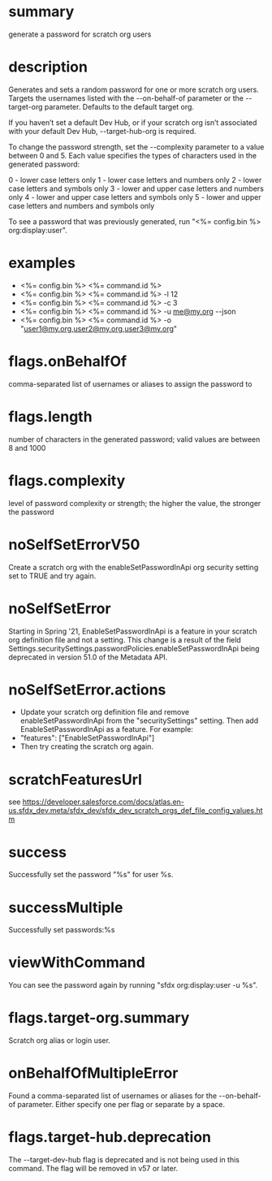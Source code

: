 # summary

generate a password for scratch org users

# description

Generates and sets a random password for one or more scratch org users. Targets the usernames listed with the
--on-behalf-of parameter or the --target-org parameter. Defaults to the default target org.

If you haven’t set a default Dev Hub, or if your scratch org isn’t associated with your default Dev Hub,
--target-hub-org is required.

To change the password strength, set the --complexity parameter to a value between 0 and 5. Each value specifies the
types of characters used in the generated password:

0 - lower case letters only
1 - lower case letters and numbers only
2 - lower case letters and symbols only
3 - lower and upper case letters and numbers only
4 - lower and upper case letters and symbols only
5 - lower and upper case letters and numbers and symbols only

To see a password that was previously generated, run "<%= config.bin %> org:display:user".

# examples

- <%= config.bin %> <%= command.id %>
- <%= config.bin %> <%= command.id %> -l 12
- <%= config.bin %> <%= command.id %> -c 3
- <%= config.bin %> <%= command.id %> -u me@my.org --json
- <%= config.bin %> <%= command.id %> -o "user1@my.org,user2@my.org,user3@my.org"

# flags.onBehalfOf

comma-separated list of usernames or aliases to assign the password to

# flags.length

number of characters in the generated password; valid values are between 8 and 1000

# flags.complexity

level of password complexity or strength; the higher the value, the stronger the password

# noSelfSetErrorV50

Create a scratch org with the enableSetPasswordInApi org security setting set to TRUE and try again.

# noSelfSetError

Starting in Spring '21, EnableSetPasswordInApi is a feature in your scratch org definition file and not a setting. This
change is a result of the field Settings.securitySettings.passwordPolicies.enableSetPasswordInApi being deprecated in
version 51.0 of the Metadata API.

# noSelfSetError.actions

- Update your scratch org definition file and remove enableSetPasswordInApi from the "securitySettings" setting. Then
  add EnableSetPasswordInApi as a feature. For example:
- "features": ["EnableSetPasswordInApi"]
- Then try creating the scratch org again.

# scratchFeaturesUrl

see https://developer.salesforce.com/docs/atlas.en-us.sfdx_dev.meta/sfdx_dev/sfdx_dev_scratch_orgs_def_file_config_values.htm

# success

Successfully set the password "%s" for user %s.

# successMultiple

Successfully set passwords:%s

# viewWithCommand

You can see the password again by running "sfdx org:display:user -u %s".

# flags.target-org.summary

Scratch org alias or login user.

# onBehalfOfMultipleError

Found a comma-separated list of usernames or aliases for the --on-behalf-of parameter. Either specify one per flag or
separate by a space.

# flags.target-hub.deprecation

The --target-dev-hub flag is deprecated and is not being used in this command. The flag will be removed in v57 or later.
